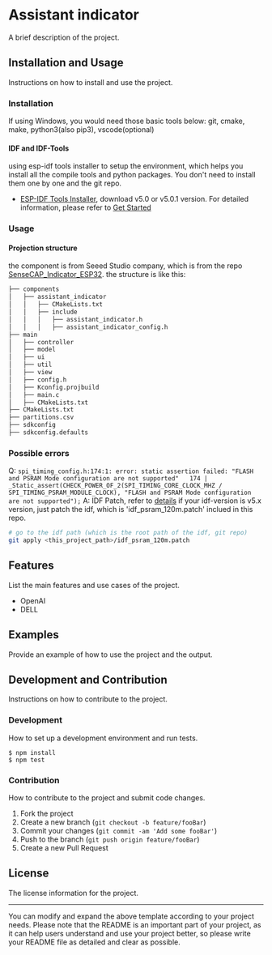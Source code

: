 # Assistant indicator

A brief description of the project.

## Installation and Usage

Instructions on how to install and use the project.

### Installation

If using Windows, you would need those basic tools below:
git, cmake, make, python3(also pip3), vscode(optional)

#### IDF and IDF-Tools
using esp-idf tools installer to setup the environment, which helps you install all the compile tools and python packages. You don't need to install them one by one and the git repo.
- [ESP-IDF Tools Installer](https://dl.espressif.com/dl/esp-idf/), download v5.0 or v5.0.1 version.
For detailed information, please refer to [Get Started](https://docs.espressif.com/projects/esp-idf/en/latest/esp32/get-started/index.html)
### Usage

####  Projection structure
the component is from Seeed Studio company, which is from the repo [SenseCAP_Indicator_ESP32](https://github.com/Seeed-Solution/SenseCAP_Indicator_ESP32).
the structure is like this:
```bash
├── components
│   ├── assistant_indicator
│   │   ├── CMakeLists.txt
│   │   ├── include
│   │   │   ├── assistant_indicator.h
│   │   │   ├── assistant_indicator_config.h
├── main
│   ├── controller
│   ├── model
│   ├── ui
│   ├── util
│   ├── view
│   ├── config.h
│   ├── Kconfig.projbuild
│   ├── main.c
│   ├── CMakeLists.txt
├── CMakeLists.txt
├── partitions.csv
├── sdkconfig
├── sdkconfig.defaults
```

### Possible errors
Q: `spi_timing_config.h:174:1: error: static assertion failed: "FLASH and PSRAM Mode configuration are not supported"   174 | _Static_assert(CHECK_POWER_OF_2(SPI_TIMING_CORE_CLOCK_MHZ / SPI_TIMING_PSRAM_MODULE_CLOCK), "FLASH and PSRAM Mode configuration are not supported");`
A:
IDF Patch, refer to [details](https://github.com/Seeed-Solution/sensecap_indicator_esp32/blob/main/examples/factory/README.md)
if your idf-version is v5.x version, just patch the idf, which is 'idf_psram_120m.patch' inclued in this repo.
```bash
# go to the idf path (which is the root path of the idf, git repo)
git apply <this_project_path>/idf_psram_120m.patch
```

## Features

List the main features and use cases of the project.
- OpenAI
- DELL

## Examples

Provide an example of how to use the project and the output.

## Development and Contribution

Instructions on how to contribute to the project.

### Development

How to set up a development environment and run tests.

```
$ npm install
$ npm test
```

### Contribution

How to contribute to the project and submit code changes.

1. Fork the project
2. Create a new branch (`git checkout -b feature/fooBar`)
3. Commit your changes (`git commit -am 'Add some fooBar'`)
4. Push to the branch (`git push origin feature/fooBar`)
5. Create a new Pull Request

## License

The license information for the project.

---

You can modify and expand the above template according to your project needs. Please note that the README is an important part of your project, as it can help users understand and use your project better, so please write your README file as detailed and clear as possible.